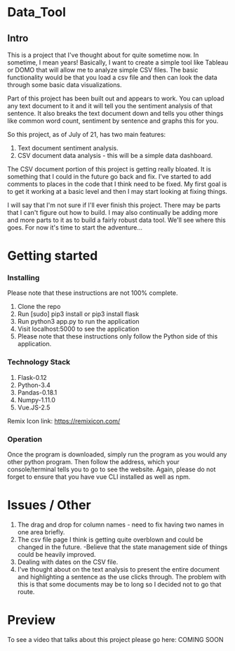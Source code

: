 # Data_Tool
## Intro

This is a project that I've thought about for quite sometime now. In sometime, I mean years! Basically, I want to create a simple tool like Tableau or DOMO that will allow me to analyze 
simple CSV files. The basic functionality would be that you load a csv file and then can 
look the data through some basic data visualizations.

Part of this project has been built out and appears to work. You can upload any text document 
to it and it will tell you the sentiment analysis of that sentence. It also breaks the text 
document down and tells you other things like common word count, sentiment by sentence and 
graphs this for you. 

So this project, as of July of 21, has two main features:

1. Text document sentiment analysis.
2. CSV document data analysis - this will be a simple data dashboard.

The CSV document portion of this project is getting really bloated. It is something that I could 
in the future go back and fix. I've started to add comments to places in the code that I think 
need to be fixed. My first goal is to get it working at a basic level and then I may 
start looking at fixing things. 

I will say that I'm not sure if I'll ever finish this project. There may be parts that I can't 
figure out how to build. I may also continually be adding more and more parts to it as to 
build a fairly robust data tool. We'll see where this goes. For now it's time to start the adventure...

# Getting started
### Installing

Please note that these instructions are not 100% complete. 

1. Clone the repo
2. Run [sudo] pip3 install or pip3 install flask
3. Run python3 app.py to run the application
4. Visit localhost:5000 to see the application
5. Please note that these instructions only follow the Python side of this application.

### Technology Stack

1. Flask-0.12
2. Python-3.4
3. Pandas-0.18.1
4. Numpy-1.11.0
5. Vue.JS-2.5

Remix Icon link: 
https://remixicon.com/

### Operation

Once the program is downloaded, simply run the program as you would any other python program.
Then follow the address, which your console/terminal tells you to go to see the
website. Again, please do not forget to ensure that you have vue CLI installed
as well as npm.

# Issues / Other

1. The drag and drop for column names - need to fix having two names in one area briefly. 
2. The csv file page I think is getting quite overblown and could be changed in the future. 
	-Believe that the state management side of things could be heavily improved. 
3. Dealing with dates on the CSV file. 
4. I've thought about on the text analysis to present the entire document and highlighting 
a sentence as the use clicks through. The problem with this is that some documents may be 
to long so I decided not to go that route.

# Preview

To see a video that talks about this project please go here: COMING SOON